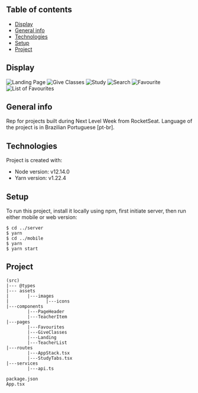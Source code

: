 ## Table of contents
* [Display](#display)
* [General info](#general-info)
* [Technologies](#technologies)
* [Setup](#setup)
* [Project](#project)

## Display
![Landing Page](./images/1_landing.jpg)
![Give Classes](./images/2_giveClasses.jpg)
![Study](./images/3_study.jpg)
![Search](./images/4_research.jpg)
![Favourite](./images/5_favourite.jpg)
![List of Favourites](./images/6_listFavourites.jpg)


## General info
Rep for projects built during Next Level Week from RocketSeat.
Language of the project is in Brazilian Portuguese [pt-br].
	
## Technologies
Project is created with:
* Node version: v12.14.0
* Yarn version: v1.22.4
	
## Setup
To run this project, install it locally using npm, first initiate server, then run either mobile or web version:

```
$ cd ../server
$ yarn
$ cd ../mobile
$ yarn
$ yarn start
```

## Project
    (src)
    |--- @types
    |--- assets
    |       |---images
    |              |---icons
    |---components
            |---PageHeader
            |---TeacherItem
    |---pages
            |---Favourites
            |---GiveClasses
            |---Landing
            |---TeacherList
    |---routes
            |---AppStack.tsx
            |---StudyTabs.tsx
    |---services
            |---api.ts

    package.json
    App.tsx
